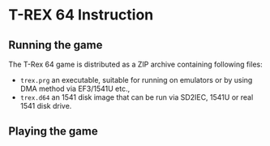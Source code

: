 T-REX 64 Instruction
====================

Running the game
----------------
The T-Rex 64 game is distributed as a ZIP archive containing following
files:

- `trex.prg` an executable, suitable for running on emulators or by using DMA method via EF3/1541U etc.,
- `trex.d64` an 1541 disk image that can be run via SD2IEC, 1541U or real 1541 disk drive.

Playing the game
----------------
